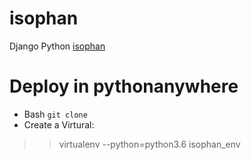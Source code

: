 # isophan
Django Python [isophan](https://github.com/PurpleBooth)
# Deploy in pythonanywhere
* Bash
``` git clone ```
* Create a Virtural:
>> virtualenv --python=python3.6 isophan_env
>> 
